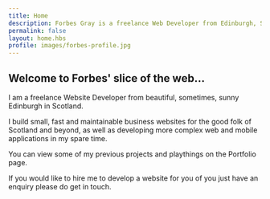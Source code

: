 ```yaml
---
title: Home
description: Forbes Gray is a freelance Web Developer from Edinburgh, Scotland - This is his homepage
permalink: false
layout: home.hbs
profile: images/forbes-profile.jpg
---
```


## Welcome to Forbes' slice of the web...

I am a freelance Website Developer from beautiful, sometimes, sunny Edinburgh in Scotland.

I build small, fast and maintainable business websites for the good folk of Scotland and beyond, as well as
developing more complex web and mobile applications in my spare time.

You can view some of my previous projects and playthings on the Portfolio page.

If you would like to hire me to develop a website for you of you just have an enquiry
please do get in touch.
